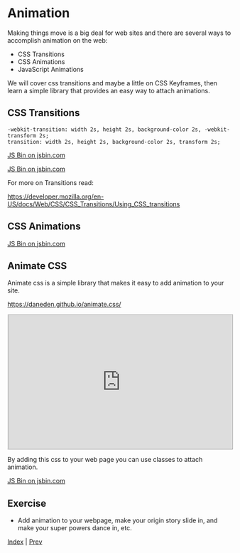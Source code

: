 # Animation

Making things move is a big deal for web sites and there are several ways to accomplish animation on the web:

* CSS Transitions
* CSS Animations
* JavaScript Animations

We will cover css transitions and maybe a little on CSS Keyframes, then learn a simple library that provides an easy way to attach animations.

## CSS Transitions

```
-webkit-transition: width 2s, height 2s, background-color 2s, -webkit-transform 2s;
transition: width 2s, height 2s, background-color 2s, transform 2s;
```

<a class="jsbin-embed" href="https://jsbin.com/jaxigas/2/embed?html,css,output">JS Bin on jsbin.com</a>

<a class="jsbin-embed" href="https://jsbin.com/giparor/1/embed?html,css,output">JS Bin on jsbin.com</a>

For more on Transitions read:

https://developer.mozilla.org/en-US/docs/Web/CSS/CSS_Transitions/Using_CSS_transitions

## CSS Animations

<a class="jsbin-embed" href="https://jsbin.com/hizevi/1/embed?html,css,output">JS Bin on jsbin.com</a>

## Animate CSS

Animate css is a simple library that makes it easy to add animation to your site.

https://daneden.github.io/animate.css/

<p>
<iframe src="https://daneden.github.io/animate.css/" style="border 1px solid black;min-height: 300px; width: 100%;border-style: ridge;">
</iframe>



By adding this css to your web page you can use classes to attach animation.

<a class="jsbin-embed" href="https://jsbin.com/xorosip/1/embed?html,output">JS Bin on jsbin.com</a>

## Exercise

* Add animation to your webpage, make your origin story slide in, and make your super powers dance in, etc.

[Index](/first-web-site) | [Prev](/first-web-site/ids-and-classes)
